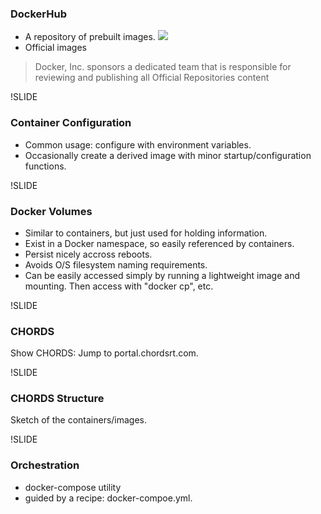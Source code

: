 ### DockerHub
- A repository of prebuilt images.
![](/images/dockerhub-repos.png)
- Official images
> Docker, Inc. sponsors a dedicated team that is responsible for reviewing and publishing all Official Repositories content


!SLIDE
### Container Configuration
- Common usage: configure with environment variables.
- Occasionally create a derived image with minor startup/configuration functions.

!SLIDE
### Docker Volumes
- Similar to containers, but just used for holding information.
- Exist in a Docker namespace, so easily referenced by containers.
- Persist nicely accross reboots.
- Avoids O/S filesystem naming requirements.
- Can be easily accessed simply by running a lightweight image and mounting. Then access with "docker cp", etc.

!SLIDE
### CHORDS
Show CHORDS: Jump to portal.chordsrt.com.

!SLIDE
### CHORDS Structure
Sketch of the containers/images.

!SLIDE
### Orchestration
- docker-compose utility
- guided by a recipe: docker-compoe.yml.
